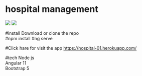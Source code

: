 # hospital management 
<img src="https://raw.githubusercontent.com/harishwordpress/hospital-managment/main/src/img.png"/>
<img src="https://raw.githubusercontent.com/harishwordpress/hospital-managment/main/src/img_1.png"/>

#install 
Download or clone the repo</br>
#npm install 
#ng serve

#Click hare for visit the app 
https://hospital-01.herokuapp.com/

#tech 
Node js </br>
Angular 11 </br>
Bootstrap 5</br>

